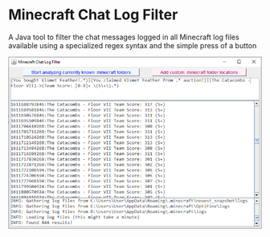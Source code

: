 # Minecraft Chat Log Filter
A Java tool to filter the chat messages logged in all Minecraft log files available using a specialized regex syntax and the simple press of a button

![MinecraftChatSearch](screenshots/screenshot01.png)
